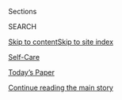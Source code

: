 <div id="app">

<div>

<div class="NYTAppHideMasthead css-zz1s19 e1suatyy0">

<div class="section css-ui9rw0 e1suatyy2">

<div class="css-11hrj97 er09x8g0">

<div class="css-6n7j50">

</div>

<span class="css-1dv1kvn">Sections</span>

<div class="css-10488qs">

<span class="css-1dv1kvn">SEARCH</span>

</div>

[Skip to content](#site-content)[Skip to site
index](#site-index)

</div>

<div id="masthead-section-label" class="css-1fnb9ct eaxe0e00">

[Self-Care](https://www.nytimes3xbfgragh.onion/section/style/self-care/)

</div>

<div class="css-10698na e1huz5gh0">

</div>

</div>

<div id="masthead-bar-one" class="section hasLinks css-15hmgas e1csuq9d3">

<div class="css-uqyvli e1csuq9d0">

</div>

<div class="css-1uqjmks e1csuq9d1">

</div>

<div class="css-9e9ivx">

[](https://myaccount.nytimes3xbfgragh.onion/auth/login?response_type=cookie&client_id=vi)

</div>

<div class="css-1bvtpon e1csuq9d2">

[Today’s Paper](https://www.nytimes3xbfgragh.onion/section/todayspaper)

</div>

</div>

</div>

</div>

<div data-aria-hidden="false">

<div id="site-content" data-role="main">

<div id="top-wrapper" class="css-15p45cc eaca97t0" type="top">

<div id="top-slug" class="css-19x0jxb eaca97t1" hidden="">

Advertisement

</div>

[Continue reading the main
story](#after-top)

<div class="ad top-wrapper" style="text-align:center;height:100%;display:block;min-height:90px">

<div id="top" class="place-ad" data-position="top" data-size-key="top">

</div>

</div>

<div id="after-top">

</div>

</div>

<div id="collection-style-self-care" class="section css-15h4p1b e9abtgs0">

<div class="css-1j21atc e1svk9qx1">

<div class="css-fmiefx e1svk9qx2">

<div class="css-1hk7r2m eu54l5x0">

<div id="sponsor-wrapper" class="css-7a1pgi eaca97t0" type="sponsor" hidden="">

<div id="sponsor-slug" class="css-1l4mleb eaca97t1" hidden="">

Supported by

</div>

[Continue reading the main
story](#after-sponsor)

<div id="sponsor" class="ad sponsor-wrapper" style="text-align:left;height:100%;display:block">

</div>

<div id="after-sponsor">

</div>

</div>

</div>

### <span class="css-hue6tr ezz4tcd1">[Style](/section/style)</span>

</div>

<div class="css-nfcc9b e1svk9qx3">

<div class="css-vl9dhg e1svk9qx5">

<div class="css-1nrhkj6 e1svk9qx6">

# Self-Care

<div class="follow-button-placeholder" data-collection-id="">

</div>

</div>

## <span>Hey friend.</span>

</div>

</div>

## <span>Hey friend.</span>

</div>

<div class="css-4svvz1 ekkqrpp0">

<div id="collection-highlights-container" class="section css-18l1u7x e46isfb1">

<div class="css-gfgt40 ekkqrpp1">

## Highlights

1.  ![<span class="css-1nk1g0h e1oaj3zl2"><span class="css-1dv1kvn">Credit</span>Erik
    Carter for The New York
    Times</span>](https://static01.graylady3jvrrxbe.onion/images/2020/08/02/fashion/29BLACK-BOOKCLUBS-promo/29BLACK-BOOKCLUBS-promo-videoLarge-v2.jpg)
    
    <div class="css-10wtrbd">
    
    <div class="css-1dqkjed">
    
    [![](https://static01.graylady3jvrrxbe.onion/images/2020/08/02/fashion/29BLACK-BOOKCLUBS-promo/oakImage-1595887265800-thumbStandard.jpg)](/2020/07/29/style/self-care/black-book-clubs.html)
    
    </div>
    
    ## [The Black Book Club Takes It to the Next Level](/2020/07/29/style/self-care/black-book-clubs.html)
    
    Noname and other Black thought leaders have taken what Oprah built
    and made something
    new.
    
    <span class="css-me3p27"></span><span class="css-1dydysp e4e4i5l3"></span><span class="css-9voj2j">By
    <span class="css-1baulvz last-byline" itemprop="name">Iman
    Stevenson</span></span>
    
    </div>

2.  ![<span class="css-1nk1g0h e1oaj3zl2"><span class="css-1dv1kvn">Credit</span></span>](https://static01.graylady3jvrrxbe.onion/images/2020/07/09/fashion/09BLACK-JOURNALISTS-Natelege-Whaley/merlin_174323043_57123aa6-e6ba-46e0-9178-6e1334e3e7b4-videoLarge.jpg)
    
    <div class="css-10wtrbd">
    
    <div class="css-1dqkjed">
    
    [![](https://static01.graylady3jvrrxbe.onion/images/2020/07/09/fashion/09BLACK-JOURNALISTS-Natelege-Whaley/09BLACK-JOURNALISTS-Natelege-Whaley-thumbStandard.jpg)](/2020/07/14/style/self-care/black-journalists.html)
    
    </div>
    
    ## [Self-Care for Black Journalists](/2020/07/14/style/self-care/black-journalists.html)
    
    In a news cycle filled with tragedy, much of it disproportionately
    affecting people of color, Black reporters and editors are
    reimagining coping
    strategies.
    
    <span class="css-me3p27"></span><span class="css-1dydysp e4e4i5l3"></span><span class="css-9voj2j">By
    <span class="css-1baulvz last-byline" itemprop="name">Patrice
    Peck</span></span>
    
    </div>

3.  1.  ![<span class="css-1nk1g0h e1oaj3zl2"><span class="css-1dv1kvn">Credit</span>Tony
        Cenicola/The New York
        Times</span>](https://static01.graylady3jvrrxbe.onion/images/2020/07/23/fashion/23SANITIZERS-use-this-one/23SANITIZERS-use-this-one-videoLarge.jpg)
        
        <div class="css-10wtrbd">
        
        ## [These Hand Sanitizers Smell Good, Kill Germs](/2020/07/22/style/these-hand-sanitizers-smell-good-kill-germs.html)
        
        <div class="css-ajkwsy">
        
        [![](https://static01.graylady3jvrrxbe.onion/images/2020/07/23/fashion/23SANITIZERS-use-this-one/23SANITIZERS-use-this-one-thumbStandard.jpg)](/2020/07/22/style/these-hand-sanitizers-smell-good-kill-germs.html)
        
        </div>
        
        Now that hand sanitizers have become an accessory of the new
        normal, upscale brands are introducing their own portable
        cleansers.
        
        <span class="css-me3p27"></span><span class="css-1dydysp e4e4i5l3"></span><span class="css-9voj2j">By
        <span class="css-1baulvz last-byline" itemprop="name">Rachel
        Felder</span></span>
        
        </div>
    
    2.  ![<span class="css-1nk1g0h e1oaj3zl2"><span class="css-1dv1kvn">Credit</span>Rose
        Wong</span>](https://static01.graylady3jvrrxbe.onion/images/2020/07/26/multimedia/26ah-beauty/26ah-beauty-videoLarge.jpg)
        
        <div class="css-10wtrbd">
        
        ## [Shed Your Quarantine Skin (and Hair and Nails), Safely](/2020/07/25/at-home/coronavirus-salons.html)
        
        <div class="css-ajkwsy">
        
        [![](https://static01.graylady3jvrrxbe.onion/images/2020/07/26/multimedia/26ah-beauty/26ah-beauty-thumbStandard.jpg)](/2020/07/25/at-home/coronavirus-salons.html)
        
        </div>
        
        If you venture out for a treatment or trim, you might encounter
        plexiglass barriers, tons of cleaning supplies, fewer clients at
        a time and higher
        prices.
        
        <span class="css-me3p27"></span><span class="css-1dydysp e4e4i5l3"></span><span class="css-9voj2j">By
        <span class="css-1baulvz last-byline" itemprop="name">Katherine
        Cusumano</span></span>
        
        </div>

</div>

<div class="css-1xdhyk6 e46isfb0">

<div class="css-zk12ih ef6si7p0">

1.  ### skin deep
    
    ![<span class="css-1hhnwbi e1oaj3zl2"><span class="css-1dv1kvn">Credit</span></span>](https://static01.graylady3jvrrxbe.onion/images/2020/07/30/fashion/28SKIN-UNSEXY-art/28SKIN-UNSEXY-art-videoLarge.jpg)
    
    <div class="css-10wtrbd">
    
    ## [Can Unsexy Beauty Be Sexy?](/2020/07/28/style/can-unsexy-beauty-be-sexy.html)
    
    A new guard of beauty brands is using slick packaging and candid
    messaging to sell products women were once embarrassed to
    buy.
    
    <span class="css-me3p27"></span><span class="css-1dydysp e4e4i5l3"></span><span class="css-9voj2j">By
    <span class="css-1baulvz last-byline" itemprop="name">Rachel
    Strugatz</span></span>
    
    </div>

2.  ![<span class="css-1hhnwbi e1oaj3zl2"><span class="css-1dv1kvn">Credit</span></span>](https://static01.graylady3jvrrxbe.onion/images/2020/07/06/autossell/footprint/footprint-videoLarge.jpg)
    
    <div class="css-10wtrbd">
    
    ## [Finally, N.Y.C. Beaches Are Open for Swimming. Thank God.](/interactive/2020/07/07/nyregion/nyc-beaches-open.html)
    
    Last week, cooped-up New Yorkers were finally able to enjoy the
    city’s beaches, and a sense of normalcy, even as the threat of
    coronavirus
    lingered.
    
    <span class="css-me3p27"></span><span class="css-1dydysp e4e4i5l3"></span><span class="css-9voj2j">By
    <span class="css-1baulvz last-byline" itemprop="name">Amanda
    Rosa</span></span>
    
    </div>

3.  ![<span class="css-1hhnwbi e1oaj3zl2"><span class="css-1dv1kvn">Credit</span>Hayoung
    Jeon/EPA, via
    Shutterstock</span>](https://static01.graylady3jvrrxbe.onion/images/2020/07/10/fashion/TIKTOK-VOICES1/merlin_174310533_b54972b2-c8d7-4066-86ea-6f10cc2683b9-videoLarge.jpg)
    
    <div class="css-10wtrbd">
    
    ## [What if the U.S. Bans TikTok?](/2020/07/10/style/tiktok-ban-us-users-influencers-taylor-lorenz.html)
    
    Gen Z and millennial users have found community on the app,
    particularly during the coronavirus pandemic. And for some of them,
    it’s their
    livelihood.
    
    <span class="css-me3p27"></span><span class="css-1dydysp e4e4i5l3"></span><span class="css-9voj2j">By
    <span class="css-1baulvz last-byline" itemprop="name">Taylor
    Lorenz</span></span>
    
    </div>

4.  ![<span class="css-1hhnwbi e1oaj3zl2"><span class="css-1dv1kvn">Credit</span>John
    G Mabanglo/EPA, via
    Shutterstock</span>](https://static01.graylady3jvrrxbe.onion/images/2020/06/28/fashion/00teens-lede/00teens-lede-videoLarge-v2.jpg)
    
    <div class="css-10wtrbd">
    
    ## [These Teen Girls Are Fighting for a More Just Future](/2020/06/26/style/teen-girls-black-lives-matter-activism.html)
    
    Like legions of Black women before them, these four young activists
    are building a better
    tomorrow.
    
    <span class="css-me3p27"></span><span class="css-1dydysp e4e4i5l3"></span><span class="css-9voj2j">By
    <span class="css-1baulvz last-byline" itemprop="name">Jessica
    Bennett</span></span>
    
    </div>

5.  ![<span class="css-1hhnwbi e1oaj3zl2"><span class="css-1dv1kvn">Credit</span>Getty
    Images</span>](https://static01.graylady3jvrrxbe.onion/images/2020/06/29/fashion/29youtube-beauty-3/29youtube-beauty-3-videoLarge-v2.jpg)
    
    <div class="css-10wtrbd">
    
    ## [The Problem With Shane Dawson and Jeffree Star: What Happened to These YouTube Stars?](/2020/06/29/style/shane-dawson-jeffree-star-youtube-taylor-lorenz.html)
    
    Beauty YouTube as we knew it may be over as two major influencers
    face the next
    generation.
    
    <span class="css-me3p27"></span><span class="css-1dydysp e4e4i5l3"></span><span class="css-9voj2j">By
    <span class="css-1baulvz last-byline" itemprop="name">Taylor
    Lorenz</span></span>
    
    </div>

</div>

</div>

</div>

<div id="mid1-wrapper" class="css-1mn4oms eaca97t0" type="rank">

<div id="mid1-slug" class="css-1tag3rd eaca97t1">

Advertisement

</div>

[Continue reading the main
story](#after-mid1)

<div id="mid1" class="ad mid1-wrapper" style="text-align:center;height:100%;display:block">

</div>

<div id="after-mid1">

</div>

</div>

<div class="section 5-band css-jhqenn ep7jkp60">

## [Juneteenth](/issue/style/2020/06/18/juneteenth)

[More in Juneteenth
    »](/issue/style/2020/06/18/juneteenth)

1.  ![<span class="css-1hhnwbi e1oaj3zl2"><span class="css-1dv1kvn">Credit</span>Eli
    Reed/Magnum
    Photos</span>](https://static01.graylady3jvrrxbe.onion/images/2020/06/18/fashion/18juneteenth-promos-05/18juneteenth-promos-05-videoLarge.jpg)
    
    <div class="css-10wtrbd">
    
    ## [How We Juneteenth](/interactive/2020/06/18/style/juneteenth-celebration.html)
    
    This year, Juneteenth arrives at a moment of change in the United
    States. We celebrate, mourn, observe and
    learn.
    
    <span class="css-me3p27"></span><span class="css-1dydysp e4e4i5l3"></span><span class="css-9voj2j">By
    <span class="css-1baulvz last-byline" itemprop="name">Veronica
    Chambers</span></span>
    
    </div>

2.  ![<span class="css-1hhnwbi e1oaj3zl2"><span class="css-1dv1kvn">Credit</span>NYT</span>](https://static01.graylady3jvrrxbe.onion/images/2020/06/18/fashion/18juneteenth-promos/18juneteenth-promos-videoLarge.jpg)
    
    <div class="css-10wtrbd">
    
    ## [Rest as Reparations](/2020/06/18/style/self-care/healing-trauma-racism-wellness.html)
    
    If there is a way to heal from trauma, where does one
    start?
    
    <span class="css-me3p27"></span><span class="css-1dydysp e4e4i5l3"></span><span class="css-9voj2j">By
    <span class="css-1baulvz last-byline" itemprop="name">Sandra E.
    Garcia</span></span>
    
    </div>

3.  ![<span class="css-1hhnwbi e1oaj3zl2"><span class="css-1dv1kvn">Credit</span>NYT</span>](https://static01.graylady3jvrrxbe.onion/images/2020/06/18/fashion/18juneteenth-promos-06/18juneteenth-promos-06-videoLarge.jpg)
    
    <div class="css-10wtrbd">
    
    ## [Ida, Maya, Rosa, Harriet: The Power in Our Names](/2020/06/18/style/self-care/sojourner-truth-harriet-tubman-slavery-names.html)
    
    Ayanna Pressley and Harriet Tubman both used naming in a way to
    evoke
    power.
    
    <span class="css-me3p27"></span><span class="css-1dydysp e4e4i5l3"></span><span class="css-9voj2j">By
    <span class="css-1baulvz last-byline" itemprop="name">Martha S.
    Jones</span></span>
    
    </div>

4.  ![<span class="css-1hhnwbi e1oaj3zl2"><span class="css-1dv1kvn">Credit</span></span>](https://static01.graylady3jvrrxbe.onion/images/2020/06/18/fashion/18juneteenth-promos-03/18juneteenth-promos-03-videoLarge.jpg)
    
    <div class="css-10wtrbd">
    
    ## [This Is How We Juneteenth](/article/juneteenth-celebration-history.html)
    
    This year, amid protests against police brutality and structural
    racism toward black Americans, some lean into the joy of tradition
    as resistance. Others say recognition is not
    enough.
    
    <span class="css-me3p27"></span><span class="css-1dydysp e4e4i5l3"></span><span class="css-9voj2j">By
    <span class="css-1baulvz last-byline" itemprop="name">Gina
    Cherelus</span></span>
    
    </div>

5.  ![<span class="css-1hhnwbi e1oaj3zl2"><span class="css-1dv1kvn">Credit</span>NYT</span>](https://static01.graylady3jvrrxbe.onion/images/2020/06/18/fashion/18juneteenth-promos-07/18juneteenth-promos-07-videoLarge.jpg)
    
    <div class="css-10wtrbd">
    
    ## [How Reparations for Slavery Became a 2020 Campaign Issue](/2020/06/18/us/politics/reparations-slavery.html)
    
    In 1865, formerly enslaved people were promised 40 acres of land
    and, later, a mule. More than 150 years since then some politicians
    are trying to make good on a version of that
    promise.
    
    <span class="css-me3p27"></span><span class="css-1dydysp e4e4i5l3"></span><span class="css-9voj2j">By
    <span class="css-1baulvz last-byline" itemprop="name">Emma
    Goldberg</span></span>
    
    </div>

</div>

<div class="section 5-band css-jhqenn ep7jkp60">

## [NYT Parenting](/spotlight/parenting)

[More in NYT Parenting
    »](/spotlight/parenting)

1.  ![<span class="css-1hhnwbi e1oaj3zl2"><span class="css-1dv1kvn">Credit</span></span>](https://static01.graylady3jvrrxbe.onion/images/2020/06/18/autossell/Screen-Shot-2020-06-16-at-1/Screen-Shot-2020-06-16-at-1-videoLarge.png)
    
    <div class="css-10wtrbd">
    
    ## [How to Entertain Your Kids This Summer? Maybe Don’t](/2020/06/18/arts/kids-summer-activities-virus.html)
    
    You can keep your family safe and sane by encouraging old-school
    play, embarking on some D.I.Y. projects and, yes, even embracing
    boredom.
    
    <span class="css-me3p27"></span><span class="css-1dydysp e4e4i5l3"></span><span class="css-9voj2j">By
    <span class="css-1baulvz last-byline" itemprop="name">Alexis
    Soloski</span></span>
    
    </div>

2.  ![<span class="css-1hhnwbi e1oaj3zl2"><span class="css-1dv1kvn">Credit</span>Ken
    Howard/Metropolitan
    Opera</span>](https://static01.graylady3jvrrxbe.onion/images/2020/06/19/arts/kids-camp1/kids-camp1-videoLarge.jpg)
    
    <div class="css-10wtrbd">
    
    ## [Considering Camp? Bunkmates Are Out, but Creativity Reigns](/2020/06/18/arts/kids-summer-camps-virtual.html)
    
    There may not be group hikes and s’mores, but that doesn’t mean
    there won’t be adventure, songs, comedy, art and dance. Here are
    some programs taking place
    online.
    
    <span class="css-me3p27"></span><span class="css-1dydysp e4e4i5l3"></span><span class="css-9voj2j">By
    <span class="css-1baulvz last-byline" itemprop="name">Laurel
    Graeber</span></span>
    
    </div>

3.  ![<span class="css-1hhnwbi e1oaj3zl2"><span class="css-1dv1kvn">Credit</span>Carol
    Rosegg</span>](https://static01.graylady3jvrrxbe.onion/images/2020/06/19/arts/18kids-theater-2/18kids-theater-2-videoLarge.jpg)
    
    <div class="css-10wtrbd">
    
    ## [While Theaters Are Dark, These Virtual Stages Deliver Actual Fun](/2020/06/18/theater/kids-summer-theater-virtual.html)
    
    From shows based on children’s books to productions that introduce
    children to global cultures, companies are offering a range of
    options.
    
    <span class="css-me3p27"></span><span class="css-1dydysp e4e4i5l3"></span><span class="css-9voj2j">By
    <span class="css-1baulvz last-byline" itemprop="name">Laurel
    Graeber</span></span>
    
    </div>

4.  ![<span class="css-1hhnwbi e1oaj3zl2"><span class="css-1dv1kvn">Credit</span>Amber
    Ren</span>](https://static01.graylady3jvrrxbe.onion/images/2020/06/19/arts/00kids-museums-carle/00kids-museums-carle-videoLarge.jpg)
    
    <div class="css-10wtrbd">
    
    ## [Digital Field Trips: Museum Adventures Abound for Kids](/2020/06/18/arts/design/kids-museums-summer-virus.html)
    
    Cultural institutions are finding creative ways to engage young
    visitors virtually this summer, and many of the offerings are
    free.
    
    <span class="css-me3p27"></span><span class="css-1dydysp e4e4i5l3"></span><span class="css-9voj2j">By
    <span class="css-1baulvz last-byline" itemprop="name">Laurel
    Graeber</span></span>
    
    </div>

5.  ![<span class="css-1hhnwbi e1oaj3zl2"><span class="css-1dv1kvn">Credit</span>Adriana
    Bellet</span>](https://static01.graylady3jvrrxbe.onion/images/2020/06/17/multimedia/17parenting-NL-vacuum/17parenting-NL-vacuum-videoLarge.jpg)
    
    <div class="css-10wtrbd">
    
    ## [When Impulse Buys Make You Feel Safe](/2020/06/17/parenting/virus-impulse-buys.html)
    
    A toddler-sized vacuum can’t fix the world. But it can make my kid
    smile, and help soothe my
    uncertainty.
    
    <span class="css-me3p27"></span><span class="css-1dydysp e4e4i5l3"></span><span class="css-9voj2j">By
    <span class="css-1baulvz last-byline" itemprop="name">Kaitlyn
    Greenidge</span></span>
    
    </div>

</div>

<div id="mid2-wrapper" class="css-1mn4oms eaca97t0" type="rank">

<div id="mid2-slug" class="css-1tag3rd eaca97t1">

Advertisement

</div>

[Continue reading the main
story](#after-mid2)

<div id="mid2" class="ad mid2-wrapper" style="text-align:center;height:100%;display:block">

</div>

<div id="after-mid2">

</div>

</div>

<div class="section 5-band css-jhqenn ep7jkp60">

## [Scam or Not](/column/scam-or-not)

[More in Scam or Not
    »](/column/scam-or-not)

1.  ![<span class="css-1hhnwbi e1oaj3zl2"><span class="css-1dv1kvn">Credit</span>Photo
    Illustration by The New York Times; Shutterstock
    (coffee)</span>](https://static01.graylady3jvrrxbe.onion/images/2020/02/14/fashion/14scams-coffee2/14scams-coffee2-videoLarge-v2.jpg)
    
    <div class="css-10wtrbd">
    
    ## [Is Coffee Good for You?](/2020/02/13/style/self-care/coffee-benefits.html)
    
    Yes\! But it depends on the kind of coffee and the
    quantity.
    
    <span class="css-me3p27"></span><span class="css-1dydysp e4e4i5l3"></span><span class="css-9voj2j">By
    <span class="css-1baulvz last-byline" itemprop="name">Dawn
    MacKeen</span></span>
    
    </div>

2.  ![<span class="css-1hhnwbi e1oaj3zl2"><span class="css-1dv1kvn">Credit</span>Photo
    Illustration by The New York
    Times</span>](https://static01.graylady3jvrrxbe.onion/images/2020/01/02/fashion/02scams-keto-1/02scams-keto-1-videoLarge.jpg)
    
    <div class="css-10wtrbd">
    
    ## [What Is the Keto Diet and Does It Work?](/2020/01/02/style/self-care/keto-diet-explained-benefits.html)
    
    Yes. But we don’t know how effective, or for how
    long.
    
    <span class="css-me3p27"></span><span class="css-1dydysp e4e4i5l3"></span><span class="css-9voj2j">By
    <span class="css-1baulvz last-byline" itemprop="name">Dawn
    MacKeen</span></span>
    
    </div>

3.  ![<span class="css-1hhnwbi e1oaj3zl2"><span class="css-1dv1kvn">Credit</span>Photo
    Illustration by The New York Times; Getty Images
    </span>](https://static01.graylady3jvrrxbe.onion/images/2019/12/01/fashion/27scam-probiotics-1/27scam-probiotics-1-videoLarge.jpg)
    
    <div class="css-10wtrbd">
    
    ## [What Are the Benefits of Probiotics?](/2019/11/27/style/self-care/probiotics-benefits.html)
    
    Studies suggest that certain probiotics can help in certain
    contexts. But you will need to do your research. We can
    help.
    
    <span class="css-me3p27"></span><span class="css-1dydysp e4e4i5l3"></span><span class="css-9voj2j">By
    <span class="css-1baulvz last-byline" itemprop="name">Melinda Wenner
    Moyer</span></span>
    
    </div>

4.  ![<span class="css-1hhnwbi e1oaj3zl2"><span class="css-1dv1kvn">Credit</span>Photo
    Illustration by The New York
    Times</span>](https://static01.graylady3jvrrxbe.onion/images/2019/11/22/fashion/22scam-fasting-1/22scam-fasting-1-videoLarge-v2.jpg)
    
    <div class="css-10wtrbd">
    
    ## [What Is Intermittent Fasting and Does It Really Work?](/2019/11/23/style/self-care/intermittent-fasting-benefits.html)
    
    Yes — but fasting offers weight loss similar to any reduction in
    calories. The best diet is the one where you are healthy, hydrated
    and living your best life. If fasting works for you, go for
    it.
    
    <span class="css-me3p27"></span><span class="css-1dydysp e4e4i5l3"></span><span class="css-9voj2j">By
    <span class="css-1baulvz last-byline" itemprop="name">Crystal
    Martin</span></span>
    
    </div>

5.  ![<span class="css-1hhnwbi e1oaj3zl2"><span class="css-1dv1kvn">Credit</span>Photo
    Illustration by The New York Times;
    Shutterstock</span>](https://static01.graylady3jvrrxbe.onion/images/2019/11/06/fashion/06scams-collagen2/06scams-collagen2-videoLarge.jpg)
    
    <div class="css-10wtrbd">
    
    ## [Are There Benefits to Collagen Supplements?](/2019/11/09/style/self-care/collagen-benefits.html)
    
    Maybe\! But get ready for a long-term
    relationship.
    
    <span class="css-me3p27"></span><span class="css-1dydysp e4e4i5l3"></span><span class="css-9voj2j">By
    <span class="css-1baulvz last-byline" itemprop="name">Gabriela
    Ulloa</span></span>
    
    </div>

</div>

<div class="section 5-band css-jhqenn ep7jkp60">

## [Consumption: How we buy, exploit and reuse.](/issue/fashion/2019/12/16/consumption)

[More in Consumption: How we buy, exploit and reuse.
»](/issue/fashion/2019/12/16/consumption)

1.  ![<span class="css-1hhnwbi e1oaj3zl2"><span class="css-1dv1kvn">Credit</span>Lisa
    Maree Williams for The New York
    Times</span>](https://static01.graylady3jvrrxbe.onion/images/2019/12/17/fashion/17SaturdayNightGirls-top/merlin_162314289_be6d76eb-87d8-40b2-bebb-aff92b5d168d-videoLarge.jpg)
    
    <div class="css-10wtrbd">
    
    ## [What Do Gen Z Shoppers Want? A Cute, Cheap Outfit That Looks Great on Instagram](/2019/12/17/style/fast-fashion-gen-z.html)
    
    Three young women shoppers in three countries talk about what they
    buy, where they buy it and
    why.
    
    <span class="css-me3p27"></span><span class="css-1dydysp e4e4i5l3"></span><span class="css-9voj2j">By
    <span class="css-1baulvz" itemprop="name">Elizabeth Paton</span>,
    <span class="css-1baulvz" itemprop="name">Taylor Lorenz</span> and
    <span class="css-1baulvz last-byline" itemprop="name">Isabella
    Kwai</span></span>
    
    </div>

2.  ![<span class="css-1hhnwbi e1oaj3zl2"><span class="css-1dv1kvn">Credit</span>Jessica
    Pons for The New York
    Times</span>](https://static01.graylady3jvrrxbe.onion/images/2019/12/16/fashion/16fashionnova-cortes-top/16fashionnova-cortes-top-videoLarge-v2.jpg)
    
    <div class="css-10wtrbd">
    
    ## [Fashion Nova’s Secret: Underpaid Workers in Los Angeles Factories](/2019/12/16/business/fashion-nova-underpaid-workers.html)
    
    The online retailer makes fast fashion for the Instagram elite. The
    way many of its garments are made is much less
    glamorous.
    
    <span class="css-me3p27"></span><span class="css-1dydysp e4e4i5l3"></span><span class="css-9voj2j">By
    <span class="css-1baulvz last-byline" itemprop="name">Natalie
    Kitroeff</span></span>
    
    </div>

3.  ![<span class="css-1hhnwbi e1oaj3zl2"><span class="css-1dv1kvn">Credit</span>Kemal
    Jufri for The New York
    Times</span>](https://static01.graylady3jvrrxbe.onion/images/2019/12/19/fashion/19workers-Rumsinah/19workers-Rumsinah-videoLarge.jpg)
    
    <div class="css-10wtrbd">
    
    ## [Who Made Your Clothes?](/2019/12/19/style/garment-workers-around-the-world.html)
    
    Garment workers around the world make everything from luxury
    handbags to fast fashion leggings. Here are some of their
    stories.
    
    <span class="css-me3p27"></span><span class="css-1dydysp e4e4i5l3"></span><span class="css-9voj2j">By
    <span class="css-1baulvz last-byline" itemprop="name">Sanam
    Yar</span></span>
    
    </div>

4.  ![<span class="css-1hhnwbi e1oaj3zl2"><span class="css-1dv1kvn">Credit</span>Fabeha
    Monir for The New York
    Times</span>](https://static01.graylady3jvrrxbe.onion/images/2019/12/18/fashion/18HM-consumption-spinning/merlin_163482792_f01470dd-eb2b-4565-babb-16c17020f161-videoLarge.jpg)
    
    <div class="css-10wtrbd">
    
    ## [H\&M’s Different Kind of Clickbait](/2019/12/18/fashion/hms-supply-chain-transparency.html)
    
    The Swedish retailer now lets customers know where nearly every
    garment it sells is made. Is that
    enough?
    
    <span class="css-me3p27"></span><span class="css-1dydysp e4e4i5l3"></span><span class="css-9voj2j">By
    <span class="css-1baulvz" itemprop="name">Elizabeth Paton</span> and
    <span class="css-1baulvz last-byline" itemprop="name">Sapna
    Maheshwari</span></span>
    
    </div>

5.  ![<span class="css-1hhnwbi e1oaj3zl2"><span class="css-1dv1kvn">Credit</span>Vincent
    Tullo for The New York
    Times</span>](https://static01.graylady3jvrrxbe.onion/images/2019/12/20/fashion/20Ragpicker-promo/20Ragpicker-promo-videoLarge-v2.jpg)
    
    <div class="css-10wtrbd">
    
    ## [The Future Is Trashion](/2019/12/20/style/zero-waste-daniel-trashion.html)
    
    We make too much and buy too much. But maybe there is a way not to
    waste too much. The ragpicker of Brooklyn has an
    idea.
    
    <span class="css-me3p27"></span><span class="css-1dydysp e4e4i5l3"></span><span class="css-9voj2j">By
    <span class="css-1baulvz last-byline" itemprop="name">Vanessa
    Friedman</span></span>
    
    </div>

</div>

<div id="mid3-wrapper" class="css-1mn4oms eaca97t0" type="rank">

<div id="mid3-slug" class="css-1tag3rd eaca97t1">

Advertisement

</div>

[Continue reading the main
story](#after-mid3)

<div id="mid3" class="ad mid3-wrapper" style="text-align:center;height:100%;display:block">

</div>

<div id="after-mid3">

</div>

</div>

<div class="section 5-band css-jhqenn ep7jkp60">

## [Style](/section/style)

[More in Style
    »](/section/style)

1.  ![<span class="css-1hhnwbi e1oaj3zl2"><span class="css-1dv1kvn">Credit</span>Photo
    Illustration by The New York Times; Associated
    Press</span>](https://static01.graylady3jvrrxbe.onion/images/2020/08/23/fashion/23with-elonmusk-promo-v1/23with-elonmusk-promo-v1-videoLarge-v2.jpg)
    
    <div class="css-10wtrbd">
    
    ## [Elon Musk, Blasting Off in Domestic Bliss](/2020/07/25/style/elon-musk-maureen-dowd.html)
    
    The billionaire space oddity on life with Grimes and Baby X, Trump,
    Tesla, tunnels, short shorts, stock surges, Facebook fumbles and
    everything else under the
    sun.
    
    <span class="css-me3p27"></span><span class="css-1dydysp e4e4i5l3"></span><span class="css-9voj2j">By
    <span class="css-1baulvz last-byline" itemprop="name">Maureen
    Dowd</span></span>
    
    </div>

2.  ![<span class="css-1hhnwbi e1oaj3zl2"><span class="css-1dv1kvn">Credit</span>Margaret
    Riegel</span>](https://static01.graylady3jvrrxbe.onion/images/2020/06/26/fashion/26FRIENDS-MONEY/26FRIENDS-MONEY-videoLarge.jpg)
    
    <div class="css-10wtrbd">
    
    ## [How to Talk to Your Friends About Money](/2020/07/25/style/how-to-talk-to-friends-about-money.html)
    
    New financial hardships may be hitting those closest to you. It
    doesn’t have to be
    awkward.
    
    <span class="css-me3p27"></span><span class="css-1dydysp e4e4i5l3"></span><span class="css-9voj2j">By
    <span class="css-1baulvz last-byline" itemprop="name">Kristin
    Wong</span></span>
    
    </div>

3.  ![<span class="css-1hhnwbi e1oaj3zl2"><span class="css-1dv1kvn">Credit</span>Fred
    R. Conrad/The New York
    Times</span>](https://static01.graylady3jvrrxbe.onion/images/2020/08/02/fashion/25VIRTUAL-ARTIST-ALLEY1/merlin_99908339_34af89fc-2650-4095-bcfb-c786508068a0-videoLarge.jpg)
    
    <div class="css-10wtrbd">
    
    ## [Comic-Con Is Online, and So Is the Artist Alley](/2020/07/25/style/comic-con-online-artist-alley.html)
    
    Indie artists who make a significant portion of their income at fan
    conventions are hoping virtual attendees will be willing to
    spend.
    
    <span class="css-me3p27"></span><span class="css-1dydysp e4e4i5l3"></span><span class="css-9voj2j">By
    <span class="css-1baulvz last-byline" itemprop="name">Paige
    Lyman</span></span>
    
    </div>

4.  ![<span class="css-1hhnwbi e1oaj3zl2"><span class="css-1dv1kvn">Credit</span>Brian
    Rea</span>](https://static01.graylady3jvrrxbe.onion/images/2020/07/26/fashion/26MODERN-ORPHANAGE/26MODERN-ORPHANAGE-videoLarge.jpg)
    
    <div class="css-10wtrbd">
    
    ## [Why Did She Leave Me There?](/2020/07/24/style/modern-love-adoption-vietnam-why-did-she-leave-me-there.html)
    
    A young man returns to the Vietnamese orphanage he had spent 25
    years trying to
    forget.
    
    <span class="css-me3p27"></span><span class="css-1dydysp e4e4i5l3"></span><span class="css-9voj2j">By
    <span class="css-1baulvz last-byline" itemprop="name">Kacey Vu
    Shap</span></span>
    
    </div>

5.  ![<span class="css-1hhnwbi e1oaj3zl2"><span class="css-1dv1kvn">Credit</span>Simbarashe
    Cha for The New York
    Times</span>](https://static01.graylady3jvrrxbe.onion/images/2020/07/23/fashion/23BLM-FITNESS5-promo/23BLM-FITNESS5-promo-videoLarge.jpg)
    
    <div class="css-10wtrbd">
    
    ## [Yoga, SoulCycle and Peloton Face Truths About How Black Lives Matter](/2020/07/23/style/peloton-black-lives-matter-ride-soul-cycle-y7.html)
    
    Instructor walkouts and motivational messages in a predominantly
    white industry decimated by the
    coronavirus.
    
    <span class="css-me3p27"></span><span class="css-1dydysp e4e4i5l3"></span><span class="css-9voj2j">By
    <span class="css-1baulvz last-byline" itemprop="name">Katherine
    Rosman</span></span>
    
    </div>

</div>

<div class="section 5-band css-jhqenn ep7jkp60">

## [Modern Love](/column/modern-love)

[More in Modern Love
    »](/column/modern-love)

1.  ![<span class="css-1hhnwbi e1oaj3zl2"><span class="css-1dv1kvn">Credit</span>Brian
    Rea</span>](https://static01.graylady3jvrrxbe.onion/images/2020/08/02/fashion/02MODERN-FARM/02MODERN-FARM-videoLarge.jpg)
    
    <div class="css-10wtrbd">
    
    ## [Spending My Tenderness on Animals](/2020/07/31/style/modern-love-spending-tenderness-on-animals.html)
    
    As a vulnerable girl at a remote commune, I sought solace from
    horses, goats, even a bear cub. Today’s dark times have sent me
    their way
    again.
    
    <span class="css-me3p27"></span><span class="css-1dydysp e4e4i5l3"></span><span class="css-9voj2j">By
    <span class="css-1baulvz last-byline" itemprop="name">Bethany Groff
    Dorau</span></span>
    
    </div>

2.  ![<span class="css-1hhnwbi e1oaj3zl2"><span class="css-1dv1kvn">Credit</span>Brian
    Rea</span>](https://static01.graylady3jvrrxbe.onion/images/2020/07/29/fashion/00TINYLOVE-ILLO5/00TINYLOVE-ILLO5-videoLarge.jpg)
    
    <div class="css-10wtrbd">
    
    ## [Tiny Love Stories: ‘My Parents Never Called’](/2020/07/28/style/tiny-modern-love-stories-coronavirus-my-parents-never-called.html)
    
    Modern Love in miniature, featuring reader-submitted stories of no
    more than 100
    words.
    
    <span class="css-me3p27"></span>
    
    </div>

3.  ![<span class="css-1hhnwbi e1oaj3zl2"><span class="css-1dv1kvn">Credit</span>Brian
    Rea</span>](https://static01.graylady3jvrrxbe.onion/images/2020/07/26/fashion/26MODERN-ORPHANAGE/26MODERN-ORPHANAGE-videoLarge.jpg)
    
    <div class="css-10wtrbd">
    
    ## [Why Did She Leave Me There?](/2020/07/24/style/modern-love-adoption-vietnam-why-did-she-leave-me-there.html)
    
    A young man returns to the Vietnamese orphanage he had spent 25
    years trying to
    forget.
    
    <span class="css-me3p27"></span><span class="css-1dydysp e4e4i5l3"></span><span class="css-9voj2j">By
    <span class="css-1baulvz last-byline" itemprop="name">Kacey Vu
    Shap</span></span>
    
    </div>

4.  ![<span class="css-1hhnwbi e1oaj3zl2"><span class="css-1dv1kvn">Credit</span>Brian
    Rea</span>](https://static01.graylady3jvrrxbe.onion/images/2020/07/06/fashion/06TINYLOVE-illo1/06TINYLOVE-illo1-videoLarge.jpg)
    
    <div class="css-10wtrbd">
    
    ## [Tiny Love Stories: ‘Monogamous Birds of N.Y.C.’](/2020/07/21/style/tiny-modern-love-stories-coronavirus-monogamous-birds-of-nyc.html)
    
    Modern Love in miniature, featuring reader-submitted stories of no
    more than 100
    words.
    
    <span class="css-me3p27"></span>
    
    </div>

5.  ![<span class="css-1hhnwbi e1oaj3zl2"><span class="css-1dv1kvn">Credit</span>Brian
    Rea</span>](https://static01.graylady3jvrrxbe.onion/images/2020/07/19/fashion/19MODERN-DATINGAPP/19MODERN-DATINGAPP-videoLarge.jpg)
    
    <div class="css-10wtrbd">
    
    ## [Trying to Feel Love-Worthy (While Working for a Dating App)](/2020/07/17/style/modern-love-feel-love-worthy-working-for-dating-app.html)
    
    Being awash in romantic complaints has left me — a Black woman who’s
    had heartache — feeling dismayed but
    hopeful.
    
    <span class="css-me3p27"></span><span class="css-1dydysp e4e4i5l3"></span><span class="css-9voj2j">By
    <span class="css-1baulvz last-byline" itemprop="name">Loré
    Yessuff</span></span>
    
    </div>

</div>

<div id="mid4-wrapper" class="css-1mn4oms eaca97t0" type="rank">

<div id="mid4-slug" class="css-1tag3rd eaca97t1">

Advertisement

</div>

[Continue reading the main
story](#after-mid4)

<div id="mid4" class="ad mid4-wrapper" style="text-align:center;height:100%;display:block">

</div>

<div id="after-mid4">

</div>

</div>

<div class="section 5-band css-jhqenn ep7jkp60">

## [Skin Deep](/column/skin-deep)

[More in Skin Deep
    »](/column/skin-deep)

1.  ![<span class="css-1hhnwbi e1oaj3zl2"><span class="css-1dv1kvn">Credit</span></span>](https://static01.graylady3jvrrxbe.onion/images/2020/07/30/fashion/28SKIN-UNSEXY-art/28SKIN-UNSEXY-art-videoLarge.jpg)
    
    <div class="css-10wtrbd">
    
    ## [Can Unsexy Beauty Be Sexy?](/2020/07/28/style/can-unsexy-beauty-be-sexy.html)
    
    A new guard of beauty brands is using slick packaging and candid
    messaging to sell products women were once embarrassed to
    buy.
    
    <span class="css-me3p27"></span><span class="css-1dydysp e4e4i5l3"></span><span class="css-9voj2j">By
    <span class="css-1baulvz last-byline" itemprop="name">Rachel
    Strugatz</span></span>
    
    </div>

2.  ![<span class="css-1hhnwbi e1oaj3zl2"><span class="css-1dv1kvn">Credit</span>via
    Nick
    Barose</span>](https://static01.graylady3jvrrxbe.onion/images/2020/05/28/fashion/27SKIN-EYES-top/27SKIN-EYES-top-videoLarge-v2.jpg)
    
    <div class="css-10wtrbd">
    
    ## [Makeup and the Mask. It’s About the Eyes.](/2020/05/26/style/makeup-and-the-mask-its-about-the-eyes.html)
    
    Some pros share their tips for doing your makeup while
    masking.
    
    <span class="css-me3p27"></span><span class="css-1dydysp e4e4i5l3"></span><span class="css-9voj2j">By
    <span class="css-1baulvz last-byline" itemprop="name">Crystal
    Martin</span></span>
    
    </div>

3.  ![<span class="css-1hhnwbi e1oaj3zl2"><span class="css-1dv1kvn">Credit</span>The
    New York
    Times</span>](https://static01.graylady3jvrrxbe.onion/images/2020/07/14/fashion/14SKIN-BEARDSArt/14SKIN-BEARDSArt-videoLarge.jpg)
    
    <div class="css-10wtrbd">
    
    ## [It’s Long Past Time to Get That Beard Under Control](/2020/07/15/style/its-long-past-time-to-get-that-beard-under-control.html)
    
    Good thing men are warming up to some new
    tools.
    
    <span class="css-me3p27"></span><span class="css-1dydysp e4e4i5l3"></span><span class="css-9voj2j">By
    <span class="css-1baulvz last-byline" itemprop="name">Andrew Adam
    Newman</span></span>
    
    </div>

4.  ![<span class="css-1hhnwbi e1oaj3zl2"><span class="css-1dv1kvn">Credit</span>Agnes
    Ricart</span>](https://static01.graylady3jvrrxbe.onion/images/2020/05/19/fashion/19SKIN-BLUELIGHT/19SKIN-BLUELIGHT-videoLarge.jpg)
    
    <div class="css-10wtrbd">
    
    ## [What Is All of That Screen Time Doing to Your Skin?](/2020/05/20/style/skin-damage-blue-light-what-is-all-of-that-screen-time-doing-to-your-skin.html)
    
    We checked in with experts to learn about the risks of indoor light
    and how we can protect
    ourselves.
    
    <span class="css-me3p27"></span><span class="css-1dydysp e4e4i5l3"></span><span class="css-9voj2j">By
    <span class="css-1baulvz last-byline" itemprop="name">Crystal
    Martin</span></span>
    
    </div>

5.  ![<span class="css-1hhnwbi e1oaj3zl2"><span class="css-1dv1kvn">Credit</span></span>](https://static01.graylady3jvrrxbe.onion/images/2020/03/31/fashion/31virus-roots-topper2/31virus-roots-topper2-videoLarge-v2.jpg)
    
    <div class="css-10wtrbd">
    
    ## [How to Touch Up Your Roots at Home](/2020/03/31/style/how-to-touch-up-your-roots-at-home.html)
    
    Here’s what you should and shouldn’t
    do.
    
    <span class="css-me3p27"></span><span class="css-1dydysp e4e4i5l3"></span><span class="css-9voj2j">By
    <span class="css-1baulvz last-byline" itemprop="name">Crystal
    Martin</span></span>
    
    </div>

</div>

<div class="section 5-band css-jhqenn ep7jkp60">

## [Fashion](/section/fashion)

[More in Fashion
    »](/section/fashion)

1.  ![<span class="css-1hhnwbi e1oaj3zl2"><span class="css-1dv1kvn">Credit</span>Amr
    Alfiky/The New York
    Times</span>](https://static01.graylady3jvrrxbe.onion/images/2020/08/02/business/02virus-influencers-1/02virus-influencers-1-videoLarge.jpg)
    
    <div class="css-10wtrbd">
    
    ## [Nordstrom Uses Influencers to Promote Safety and Draw Anxious Shoppers](/2020/08/02/business/media/coronavirus-nordstrom-infuencers.html)
    
    Some retailers are turning to popular social media personalities to
    detail post-pandemic protocols and boost the allure of visiting
    their
    stores.
    
    <span class="css-me3p27"></span><span class="css-1dydysp e4e4i5l3"></span><span class="css-9voj2j">By
    <span class="css-1baulvz last-byline" itemprop="name">Sapna
    Maheshwari</span></span>
    
    </div>

2.  ![<span class="css-1hhnwbi e1oaj3zl2"><span class="css-1dv1kvn">Credit</span>Fabio
    Frustaci/EPA, via
    Shutterstock</span>](https://static01.graylady3jvrrxbe.onion/images/2020/07/31/fashion/31stella-1/merlin_173300313_20e6e049-5489-41f9-be5a-9b7d5473ddd8-videoLarge.jpg)
    
    <div class="css-10wtrbd">
    
    ## [Italian Fashion Hasn’t Changed Enough, Black Designers Say](/2020/07/31/fashion/italian-fashion-black-designers.html)
    
    A new letter sent by independent designers to fashion executives
    demands reform, or at least a serious conversation about
    race.
    
    <span class="css-me3p27"></span><span class="css-1dydysp e4e4i5l3"></span><span class="css-9voj2j">By
    <span class="css-1baulvz last-byline" itemprop="name">Jessica
    Testa</span></span>
    
    </div>

3.  ![<span class="css-1hhnwbi e1oaj3zl2"><span class="css-1dv1kvn">Credit</span>Bruce
    Bennett/Getty
    Images</span>](https://static01.graylady3jvrrxbe.onion/images/2020/08/02/business/02LordandTaylor-Bankruptcy1/02LordandTaylor-Bankruptcy1-videoLarge.jpg)
    
    <div class="css-10wtrbd">
    
    ## [Lord & Taylor Files for Bankruptcy as Retail Collapses Pile Up](/2020/08/02/business/Lord-and-Taylor-Bankruptcy.html)
    
    The department store, which traces its roots to 1826, was struggling
    before the coronavirus hit. Its owner, the clothing rental start-up
    Le Tote, also filed for
    bankruptcy.
    
    <span class="css-me3p27"></span><span class="css-1dydysp e4e4i5l3"></span><span class="css-9voj2j">By
    <span class="css-1baulvz last-byline" itemprop="name">Sapna
    Maheshwari</span></span>
    
    </div>

4.  ![<span class="css-1hhnwbi e1oaj3zl2"><span class="css-1dv1kvn">Credit</span></span>](https://static01.graylady3jvrrxbe.onion/images/2020/07/30/fashion/30ZOOMSUITS-COMBO/30ZOOMSUITS-COMBO-videoLarge.jpg)
    
    <div class="css-10wtrbd">
    
    ## [Titans of Tech Testify in Their Trust-Me Suits](/2020/07/29/style/Bezos-zuckerberg-cook-pichai-testimony-suits.html)
    
    It’s a tongue twister, but also a strategy. Jeff Bezos, Mark
    Zuckerberg, Tim Cook and Sundar Pichai appeared before Congress and
    dressed the
    part.
    
    <span class="css-me3p27"></span><span class="css-1dydysp e4e4i5l3"></span><span class="css-9voj2j">By
    <span class="css-1baulvz last-byline" itemprop="name">Vanessa
    Friedman</span></span>
    
    </div>

5.  ![<span class="css-1hhnwbi e1oaj3zl2"><span class="css-1dv1kvn">Credit</span>Marcio
    Jose Sanchez/Associated
    Press</span>](https://static01.graylady3jvrrxbe.onion/images/2020/07/29/fashion/29unbuttoned-moms-1-SUB/merlin_174896520_00a3ac2a-7670-418a-82b1-8ee02d3f0437-videoLarge.jpg)
    
    <div class="css-10wtrbd">
    
    ## [What Does It Mean to ‘Look Like a Mom’?](/2020/07/28/style/wall-of-moms-image.html)
    
    As the Wall of Moms movement spreads across the country, so, too,
    does that
    question.
    
    <span class="css-me3p27"></span><span class="css-1dydysp e4e4i5l3"></span><span class="css-9voj2j">By
    <span class="css-1baulvz last-byline" itemprop="name">Vanessa
    Friedman</span></span>
    
    </div>

</div>

<div id="mid5-wrapper" class="css-1mn4oms eaca97t0" type="rank">

<div id="mid5-slug" class="css-1tag3rd eaca97t1">

Advertisement

</div>

[Continue reading the main
story](#after-mid5)

<div id="mid5" class="ad mid5-wrapper" style="text-align:center;height:100%;display:block">

</div>

<div id="after-mid5">

</div>

</div>

<div class="section 5-band css-jhqenn ep7jkp60">

## [The Cycle](/column/the-cycle)

[More in The Cycle
    »](/column/the-cycle)

1.  ![<span class="css-1hhnwbi e1oaj3zl2"><span class="css-1dv1kvn">Credit</span>Illustration
    by Claire
    Milbrath</span>](https://static01.graylady3jvrrxbe.onion/images/2020/06/19/fashion/00cycle-bathrooms/00cycle-bathrooms-videoLarge.jpg)
    
    <div class="css-10wtrbd">
    
    ## [What to Do When You Need to Use a Public Bathroom During a Pandemic](/2020/06/24/style/coronavirus-public-bathrooms.html)
    
    We’ve heard about toilet plume. And now we’re venturing out a little
    more. So what’s a person with a full bladder to
    do?
    
    <span class="css-me3p27"></span><span class="css-1dydysp e4e4i5l3"></span><span class="css-9voj2j">By
    <span class="css-1baulvz last-byline" itemprop="name">Jen
    Gunter</span></span>
    
    </div>

2.  ![<span class="css-1hhnwbi e1oaj3zl2"><span class="css-1dv1kvn">Credit</span>Illustration
    by Claire
    Milbrath</span>](https://static01.graylady3jvrrxbe.onion/images/2019/11/21/fashion/21cycle-periodshame-01/21cycle-periodshame--videoLarge.jpg)
    
    <div class="css-10wtrbd">
    
    ## [Thank God for Judy Blume](/2019/11/21/style/menstrual-diarrhea-happens.html)
    
    Many people assume that I had a very body-positive upbringing. But
    like so many women, it was quite the
    opposite.
    
    <span class="css-me3p27"></span><span class="css-1dydysp e4e4i5l3"></span><span class="css-9voj2j">By
    <span class="css-1baulvz last-byline" itemprop="name">Jen
    Gunter</span></span>
    
    </div>

3.  ![<span class="css-1hhnwbi e1oaj3zl2"><span class="css-1dv1kvn">Credit</span>Illustration
    by Claire
    Milbrath</span>](https://static01.graylady3jvrrxbe.onion/images/2019/10/07/fashion/07Cycle-obdate/07Cycle-obdate-videoLarge.jpg)
    
    <div class="css-10wtrbd">
    
    ## [Dating While Ob-Gyn](/2019/10/08/style/dating-while-ob-gyn.html)
    
    When a romantic prospect learns what I do for a living, things often
    get interesting. And
    weird.
    
    <span class="css-me3p27"></span><span class="css-1dydysp e4e4i5l3"></span><span class="css-9voj2j">By
    <span class="css-1baulvz last-byline" itemprop="name">Jen
    Gunter</span></span>
    
    </div>

4.  ![<span class="css-1hhnwbi e1oaj3zl2"><span class="css-1dv1kvn">Credit</span>Illustration
    by Claire
    Milbrath</span>](https://static01.graylady3jvrrxbe.onion/images/2019/08/25/fashion/13Cycle-sti-1/13Cycle-sti-1-videoLarge.jpg)
    
    <div class="css-10wtrbd">
    
    ## [Why Sexually Transmitted Infections Can’t Shake Their Stigma](/2019/08/13/style/sti-stigma-sexual-transmitted-infections.html)
    
    We live in an era of sex positivity — until we get positive test
    results. And that’s unfortunate, because S.T.I.s are on the
    rise.
    
    <span class="css-me3p27"></span><span class="css-1dydysp e4e4i5l3"></span><span class="css-9voj2j">By
    <span class="css-1baulvz last-byline" itemprop="name">Jen
    Gunter</span></span>
    
    </div>

5.  ![<span class="css-1hhnwbi e1oaj3zl2"><span class="css-1dv1kvn">Credit</span>Illustration
    by Claire
    Milbrath</span>](https://static01.graylady3jvrrxbe.onion/images/2019/02/04/style/04Cycle-drinking-1/04Cycle-drinking-1-videoLarge-v2.jpg)
    
    <div class="css-10wtrbd">
    
    ## [Drinking While Pregnant: An Inconvenient Truth](/2019/02/05/style/drinking-while-pregnant.html)
    
    Recommending that pregnant women not drink alcohol has been called
    old-fashioned and even patriarchal. So, as a feminist, my opinion
    may come as a
    surprise.
    
    <span class="css-me3p27"></span><span class="css-1dydysp e4e4i5l3"></span><span class="css-9voj2j">By
    <span class="css-1baulvz last-byline" itemprop="name">Jen
    Gunter</span></span>
    
    </div>

</div>

<div class="section 5-band css-jhqenn ep7jkp60">

## [The Look](/column/the-look)

[More in The Look
    »](/column/the-look)

1.  ![<span class="css-1hhnwbi e1oaj3zl2"><span class="css-1dv1kvn">Credit</span>Farah
    Al Qasimi for The New York
    Times</span>](https://static01.graylady3jvrrxbe.onion/images/2020/07/16/fashion/16THELOOK-MISSMUSLIMAH2/16THELOOK-MISSMUSLIMAH2-videoLarge-v4.jpg)
    
    <div class="css-10wtrbd">
    
    ## [‘I Am Here to Prove You Wrong’](/2020/07/04/style/muslim-beauty-pageant-miss-muslimah-usa.html)
    
    At Miss Muslimah USA, a pageant for young Muslim women, the
    complexity of modesty is on full
    display.
    
    <span class="css-me3p27"></span><span class="css-1dydysp e4e4i5l3"></span><span class="css-9voj2j">By
    <span class="css-1baulvz" itemprop="name">Farah Al Qasimi</span> and
    <span class="css-1baulvz last-byline" itemprop="name">Liana
    Aghajanian</span></span>
    
    </div>

2.  ![<span class="css-1hhnwbi e1oaj3zl2"><span class="css-1dv1kvn">Credit</span>Andre
    D.
    Wagner</span>](https://static01.graylady3jvrrxbe.onion/images/2020/06/07/fashion/06THELOOK-BLACK-BOYHOOD1/06THELOOK-BLACK-BOYHOOD1-videoLarge.jpg)
    
    <div class="css-10wtrbd">
    
    ## [City Summer, Country Summer](/2020/06/06/style/city-summer-country-summer.html)
    
    A photographer and a writer separately explore black boyhood and the
    season.
    
    <span class="css-me3p27"></span><span class="css-1dydysp e4e4i5l3"></span><span class="css-9voj2j">By
    <span class="css-1baulvz" itemprop="name">Andre D. Wagner</span> and
    <span class="css-1baulvz last-byline" itemprop="name">Kiese
    Laymon</span></span>
    
    </div>

3.  ![<span class="css-1hhnwbi e1oaj3zl2"><span class="css-1dv1kvn">Credit</span>Jake
    Michaels for The New York
    Times</span>](https://static01.graylady3jvrrxbe.onion/images/2019/12/22/fashion/00THELOOK-POULTRYMECCA1/00THELOOK-POULTRYMECCA1-videoLarge-v2.jpg)
    
    <div class="css-10wtrbd">
    
    ## [The Store Where Los Angeles Converges](/2019/12/21/style/la-fresh-poultry-immigrant-family-recipes.html)
    
    LA Fresh Poultry, a halal-style butchery, caters to a diverse
    clientele of home chefs and professionals who want to be reminded of
    their
    roots.
    
    <span class="css-me3p27"></span><span class="css-1dydysp e4e4i5l3"></span><span class="css-9voj2j">By
    <span class="css-1baulvz" itemprop="name">Jake Michaels</span> and
    <span class="css-1baulvz last-byline" itemprop="name">Walter
    Thompson-Hernández</span></span>
    
    </div>

4.  ![<span class="css-1hhnwbi e1oaj3zl2"><span class="css-1dv1kvn">Credit</span>Jessica
    Lehrman for The New York
    Times</span>](https://static01.graylady3jvrrxbe.onion/images/2019/11/24/fashion/THELOOK-MARCHINGBAND1/THELOOK-MARCHINGBAND1-videoLarge-v2.jpg)
    
    <div class="css-10wtrbd">
    
    ## [When U.S.C. Plays U.C.L.A., They Play Too](/2019/11/23/style/usc-ucla-marching-band.html)
    
    Marching band is a team of its
    own.
    
    <span class="css-me3p27"></span><span class="css-1dydysp e4e4i5l3"></span><span class="css-9voj2j">By
    <span class="css-1baulvz" itemprop="name">Jessica Lehrman</span>,
    <span class="css-1baulvz" itemprop="name">Arit John</span> and
    <span class="css-1baulvz last-byline" itemprop="name">Eve
    Lyons</span></span>
    
    </div>

5.  ![<span class="css-1hhnwbi e1oaj3zl2"><span class="css-1dv1kvn">Credit</span>Daniel
    Jack Lyons for The New York
    Times</span>](https://static01.graylady3jvrrxbe.onion/images/2019/10/27/fashion/THELOOK-CLUBSCUM5/THELOOK-CLUBSCUM5-videoLarge-v2.jpg)
    
    <div class="css-10wtrbd">
    
    ## [The Nightlife Outlaws of East Los Angeles](/2019/10/19/style/the-nightlife-outlaws-of-east-los-angeles.html)
    
    Club Scum, a monthly party that embraces punk and drag, is a
    distillation of the fringe-friendly gay underground on the
    Eastside.
    
    <span class="css-me3p27"></span><span class="css-1dydysp e4e4i5l3"></span><span class="css-9voj2j">By
    <span class="css-1baulvz" itemprop="name">Daniel Jack Lyons</span>,
    <span class="css-1baulvz" itemprop="name">Daniel Hernandez</span>
    and <span class="css-1baulvz last-byline" itemprop="name">Eve
    Lyons</span></span>
    
    </div>

</div>

<div id="mid6-wrapper" class="css-1mn4oms eaca97t0" type="rank">

<div id="mid6-slug" class="css-1tag3rd eaca97t1">

Advertisement

</div>

[Continue reading the main
story](#after-mid6)

<div id="mid6" class="ad mid6-wrapper" style="text-align:center;height:100%;display:block">

</div>

<div id="after-mid6">

</div>

</div>

<div class="section 5-band css-jhqenn ep7jkp60">

## [Rites of Passage](/column/rites-of-passage)

[More in Rites of Passage
    »](/column/rites-of-passage)

1.  ![<span class="css-1hhnwbi e1oaj3zl2"><span class="css-1dv1kvn">Credit</span>Illustration
    by Saehan
    Park</span>](https://static01.graylady3jvrrxbe.onion/images/2019/12/05/fashion/05rites-karens-1/05rites-karens-1-videoLarge.jpg)
    
    <div class="css-10wtrbd">
    
    ## [My So-Karen Life](/2019/12/07/style/its-karentown.html)
    
    I know Karens are hard. As a member of Gen X, I grew up surrounded
    by
    them.
    
    <span class="css-me3p27"></span><span class="css-1dydysp e4e4i5l3"></span><span class="css-9voj2j">By
    <span class="css-1baulvz last-byline" itemprop="name">Sarah
    Miller</span></span>
    
    </div>

2.  ![<span class="css-1hhnwbi e1oaj3zl2"><span class="css-1dv1kvn">Credit</span>Illustration
    by Juli
    Majer</span>](https://static01.graylady3jvrrxbe.onion/images/2018/09/29/style/29RITES-LOVESTORY-1/29RITES-LOVESTORY-1-videoLarge.jpg)
    
    <div class="css-10wtrbd">
    
    ## [How to Know if You Should Spend Forever Together](/2018/09/29/style/spending-forever-together.html)
    
    A love
    story.
    
    <span class="css-me3p27"></span><span class="css-1dydysp e4e4i5l3"></span><span class="css-9voj2j">By
    <span class="css-1baulvz last-byline" itemprop="name">Heather
    Havrilesky</span></span>
    
    </div>

3.  ![<span class="css-1hhnwbi e1oaj3zl2"><span class="css-1dv1kvn">Credit</span>Illustration
    by Fien
    Jorissen</span>](https://static01.graylady3jvrrxbe.onion/images/2019/11/12/fashion/00rites-breastcancer-1/00rites-breastcancer-1-videoLarge.jpg)
    
    <div class="css-10wtrbd">
    
    ## [Surprise, You Have Early Breast Cancer](/2019/10/24/style/breast-cancer-ductal-carcinoma-in-situ.html)
    
    I had no history of cancer in my family. At 41, getting a mammogram
    was just a thing to check off my to-do
    list.
    
    <span class="css-me3p27"></span><span class="css-1dydysp e4e4i5l3"></span><span class="css-9voj2j">By
    <span class="css-1baulvz last-byline" itemprop="name">Jenny Rose
    Ryan</span></span>
    
    </div>

4.  ![<span class="css-1hhnwbi e1oaj3zl2"><span class="css-1dv1kvn">Credit</span>Illustration
    by Justyna
    Stasik</span>](https://static01.graylady3jvrrxbe.onion/images/2019/03/17/style/14rites-dunham-1/14rites-dunham-1-videoLarge.jpg)
    
    <div class="css-10wtrbd">
    
    ## [Call Me Cozy](/2019/03/14/style/lena-dunham-cozy.html)
    
    As I struggle with chronic pain, cozy for me is less hygge and more
    my ex-boyfriend’s mother, nurses with juice and weird, sandy
    doughnuts.
    
    <span class="css-me3p27"></span><span class="css-1dydysp e4e4i5l3"></span><span class="css-9voj2j">By
    <span class="css-1baulvz last-byline" itemprop="name">Lena
    Dunham</span></span>
    
    </div>

5.  ![<span class="css-1hhnwbi e1oaj3zl2"><span class="css-1dv1kvn">Credit</span>Illustration
    by Brian
    Blomerth</span>](https://static01.graylady3jvrrxbe.onion/images/2019/03/07/style/07Rites-drugs-1/07Rites-drugs-1-videoLarge.jpg)
    
    <div class="css-10wtrbd">
    
    ## [How to Talk to Your Kids About Drugs When Everyone Is Doing Them](/2019/03/07/style/how-to-talk-to-your-kids-about-drugs-when-everyone-is-doing-them.html)
    
    At least my “this is your brain on drugs” generation understood
    fear. Now, narcotics are the new boxed
    wine.
    
    <span class="css-me3p27"></span><span class="css-1dydysp e4e4i5l3"></span><span class="css-9voj2j">By
    <span class="css-1baulvz last-byline" itemprop="name">David
    Hochman</span></span>
    
    </div>

</div>

<div class="section 5-band css-jhqenn ep7jkp60">

## [Runway Fashion Collections](/spotlight/fashion-runway-slideshows)

[More in Runway Fashion Collections
»](/spotlight/fashion-runway-slideshows)

1.  ![<span class="css-1hhnwbi e1oaj3zl2"><span class="css-1dv1kvn">Credit</span>Gio
    Staiano/Nowfashion</span>](https://static01.graylady3jvrrxbe.onion/images/2020/03/03/fashion/runway-womens/LouVuitton-fall-2020-rtw-slide-R1G3/LouVuitton-fall-2020-rtw-slide-R1G3-videoLarge.jpg)
    
    <div class="css-10wtrbd">
    
    ## [Louis Vuitton :Fall 2020](/slideshow/2020/03/03/fashion/runway-womens/louis-vuitton-fall-2020.html)
    
    See the looks from the Louis Vuitton: Fall 2020
    Collection.
    
    <span class="css-me3p27"></span>
    
    </div>

2.  ![<span class="css-1hhnwbi e1oaj3zl2"><span class="css-1dv1kvn">Credit</span>Elizabeth
    Pantaleo/Nowfashion</span>](https://static01.graylady3jvrrxbe.onion/images/2020/03/03/fashion/runway-womens/miumiu-fall-2020-rtw-slide-9M97/miumiu-fall-2020-rtw-slide-9M97-videoLarge.jpg)
    
    <div class="css-10wtrbd">
    
    ## [Miu Miu: Fall 2020](/slideshow/2020/03/03/fashion/runway-womens/miu-miu-fall-2020.html)
    
    See the looks from the Miu Miu: Fall 2020
    Collection.
    
    <span class="css-me3p27"></span>
    
    </div>

3.  ![<span class="css-1hhnwbi e1oaj3zl2"><span class="css-1dv1kvn">Credit</span>Gio
    Staiano/Nowfashion</span>](https://static01.graylady3jvrrxbe.onion/images/2020/03/03/fashion/runway-womens/yeezy-fall-2020-rtw-slide-EL0Z/yeezy-fall-2020-rtw-slide-EL0Z-videoLarge.jpg)
    
    <div class="css-10wtrbd">
    
    ## [Yeezy Season 8: Fall 2020](/slideshow/2020/03/03/fashion/runway-womens/yeezy-season-8-fall-2020.html)
    
    See the looks from the Yeezy Season 8: Fall 2020
    Collection.
    
    <span class="css-me3p27"></span>
    
    </div>

4.  ![<span class="css-1hhnwbi e1oaj3zl2"><span class="css-1dv1kvn">Credit</span>Elizabeth
    Pantaleo/Nowfashion</span>](https://static01.graylady3jvrrxbe.onion/images/2020/03/03/fashion/runway-womens/Chanel-fall-2020-rtw-slide-OY5W/Chanel-fall-2020-rtw-slide-OY5W-videoLarge.jpg)
    
    <div class="css-10wtrbd">
    
    ## [Chanel: Fall 2020](/slideshow/2020/03/03/fashion/runway-womens/chanel-fall-2020.html)
    
    See the looks from the Chanel: Fall 2020
    Collection.
    
    <span class="css-me3p27"></span>
    
    </div>

5.  ![<span class="css-1hhnwbi e1oaj3zl2"><span class="css-1dv1kvn">Credit</span>Gio
    Staiano/Nowfashion</span>](https://static01.graylady3jvrrxbe.onion/images/2020/03/02/fashion/runway-womens/AlexMcqueen-fall-2020-rtw-slide-7OLR/AlexMcqueen-fall-2020-rtw-slide-7OLR-videoLarge.jpg)
    
    <div class="css-10wtrbd">
    
    ## [Alexander McQueen: Fall 2020](/slideshow/2020/03/02/fashion/runway-womens/alexander-mcqueen-fall-2020.html)
    
    See the looks from the Alexander McQueen: Fall 2020 Collection.
    
    <span class="css-me3p27"></span>
    
    </div>

</div>

<div id="mid7-wrapper" class="css-1mn4oms eaca97t0" type="rank">

<div id="mid7-slug" class="css-1tag3rd eaca97t1">

Advertisement

</div>

[Continue reading the main
story](#after-mid7)

<div id="mid7" class="ad mid7-wrapper" style="text-align:center;height:100%;display:block">

</div>

<div id="after-mid7">

</div>

</div>

</div>

<div class="css-185go5a e1o5byef0">

<div class="css-15cbhtu">

  - [Latest](#stream-panel)
  - <span class="css-6n7j50">Search</span>
    <div class="control">
    <div class="label-container css-1dv1kvn">
    Search
    </div>
    <div class="css-wm4t3d">
    **<span id="clear-search-input" class="css-1dv1kvn">Clear this text
    input</span>
    </div>
    </div>
    <span class="css-1iovbfw"></span>

<div id="stream-panel" class="section css-8msx5b e1jz0cab1">

<div class="css-13mho3u">

1.  
    
    <div class="css-1cp3ece">
    
    <div class="css-1l4spti">
    
    [](/2020/08/01/style/wealthy-rich-parents-coronavirus-schools-hamptons.html)
    
    <div class="css-79elbk">
    
    ![](https://static01.graylady3jvrrxbe.onion/images/2020/08/02/fashion/02HAMPTONS-SCHOOL1/02HAMPTONS-SCHOOL1-thumbWide.jpg?quality=75&auto=webp&disable=upscale)
    
    </div>
    
    ## The Little Fraught Schoolhouse
    
    New York parents of means are seeking less congested classrooms near
    their second homes in the Hamptons and Hudson Valley. Not everyone
    is happy about this.
    
    <div class="css-1nqbnmb ea5icrr0">
    
    By <span class="css-1n7hynb">Alex
    Williams</span>
    
    </div>
    
    </div>
    
    <div class="css-1lc2l26 e1xfvim33">
    
    </div>
    
    </div>

2.  
    
    <div class="css-1cp3ece">
    
    <div class="css-1l4spti">
    
    [](/2020/07/25/at-home/coronavirus-learn-to-draw.html)
    
    <div class="css-79elbk">
    
    ![](https://static01.graylady3jvrrxbe.onion/images/2020/07/26/multimedia/26AH-drawingcontour/26AH-drawingcontour-thumbWide.jpg?quality=75&auto=webp&disable=upscale)
    
    </div>
    
    ## To Learn to Draw, Start With Your Shoe
    
    Drawing depends first on really seeing what’s in front of you,
    contour drawing can help train your hand to follow your eyes.
    
    <div class="css-1nqbnmb ea5icrr0">
    
    By <span class="css-1n7hynb">Diane
    Olivier</span>
    
    </div>
    
    </div>
    
    <div class="css-1lc2l26 e1xfvim33">
    
    </div>
    
    </div>

3.  
    
    <div class="css-1cp3ece">
    
    <div class="css-1l4spti">
    
    [](/2020/07/18/at-home/coronavirus-travel-podcasts.html)
    
    <div class="css-79elbk">
    
    ![](https://static01.graylady3jvrrxbe.onion/images/2020/07/19/multimedia/19AH-travelpodcasts-illo/19AH-travelpodcasts-illo-thumbWide.jpg?quality=75&auto=webp&disable=upscale)
    
    </div>
    
    ## Travel The World With Your Ears
    
    Podcasts can drop you anywhere on the map, without having to leave
    the comfort of your own couch.
    
    <div class="css-1nqbnmb ea5icrr0">
    
    By <span class="css-1n7hynb">Phoebe
    Lett</span>
    
    </div>
    
    </div>
    
    <div class="css-1lc2l26 e1xfvim33">
    
    </div>
    
    </div>

4.  
    
    <div class="css-1cp3ece">
    
    <div class="css-1l4spti">
    
    [](/2020/07/03/at-home/coronavirus-beards.html)
    
    <div class="css-79elbk">
    
    ![](https://static01.graylady3jvrrxbe.onion/images/2020/07/05/multimedia/05ah-beards-02/05ah-beards-02-thumbWide-v2.jpg?quality=75&auto=webp&disable=upscale)
    
    </div>
    
    ## Gentlemen, Take Control of That Beard
    
    Sure, the unkempt mountain-man look was easy to rationalize under
    lockdown, but now it’s time for a trim — at least.
    
    <div class="css-1nqbnmb ea5icrr0">
    
    By <span class="css-1n7hynb">Courtney
    Rubin</span>
    
    </div>
    
    </div>
    
    <div class="css-1lc2l26 e1xfvim33">
    
    </div>
    
    </div>

5.  
    
    <div class="css-1cp3ece">
    
    <div class="css-1l4spti">
    
    [](/2020/07/03/style/self-care/durek-verrett-instagram-shaman.html)
    
    <div class="css-79elbk">
    
    ![](https://static01.graylady3jvrrxbe.onion/images/2020/07/09/fashion/27SHAMAN/27SHAMAN-thumbWide-v2.jpg?quality=75&auto=webp&disable=upscale)
    
    </div>
    
    ## The Shaman of Instagram
    
    Durek Verrett, friend of Gwyneth Paltrow and consort of the Princess
    of Norway, wants to bring spiritual healing to the masses.
    
    <div class="css-1nqbnmb ea5icrr0">
    
    By <span class="css-1n7hynb">Jessica
    Bennett</span>
    
    </div>
    
    </div>
    
    <div class="css-1lc2l26 e1xfvim33">
    
    </div>
    
    </div>

6.  
    
    <div class="css-1cp3ece">
    
    <div class="css-1l4spti">
    
    [](/2020/07/02/at-home/coronavirus-keep-good-habits.html)
    
    <div class="css-79elbk">
    
    ![](https://static01.graylady3jvrrxbe.onion/images/2020/07/05/multimedia/05ah-habits-02/05ah-habits-02-thumbWide.jpg?quality=75&auto=webp&disable=upscale)
    
    </div>
    
    ## How to Keep Good Habits Post-Lockdown
    
    You’ll technically have to ‘relearn’ to cook each meal, or to
    exercise regularly or to read a book a week. But there are some
    shortcuts.
    
    <div class="css-1nqbnmb ea5icrr0">
    
    By <span class="css-1n7hynb">Katherine
    Cusumano</span>
    
    </div>
    
    </div>
    
    <div class="css-1lc2l26 e1xfvim33">
    
    </div>
    
    </div>

7.  
    
    <div class="css-1cp3ece">
    
    <div class="css-1l4spti">
    
    [](/2020/06/27/at-home/coronavirus-DIY-pedicure.html)
    
    <div class="css-79elbk">
    
    ![](https://static01.graylady3jvrrxbe.onion/images/2020/06/28/multimedia/28AH-PEDI/28AH-PEDI-thumbWide.jpg?quality=75&auto=webp&disable=upscale)
    
    </div>
    
    ## Give Yourself the Perfect Summer Pedicure
    
    Getting your feet sandal-ready can be done at home. Men, you can pay
    attention, too.
    
    <div class="css-1nqbnmb ea5icrr0">
    
    By <span class="css-1n7hynb">Adriana
    Balsamo</span>
    
    </div>
    
    </div>
    
    <div class="css-1lc2l26 e1xfvim33">
    
    </div>
    
    </div>

8.  
    
    <div class="css-1cp3ece">
    
    <div class="css-1l4spti">
    
    [](/2020/06/26/style/self-care/how-jennifer-crawfords-rural-fantasy-became-a-reality.html)
    
    <div class="css-79elbk">
    
    ![](https://static01.graylady3jvrrxbe.onion/images/2020/06/26/fashion/26JENNIFER-CRAWFORD-jennifer/26JENNIFER-CRAWFORD-thumbWide.jpg?quality=75&auto=webp&disable=upscale)
    
    </div>
    
    ## How Jennifer Crawford’s Rural Fantasy Became a Reality
    
    Step 1: Win ‘MasterChef Canada.’ Step 2: Create an informal
    lifestyle brand from a 154-year-old farmhouse in Nova Scotia.
    
    <div class="css-1nqbnmb ea5icrr0">
    
    By <span class="css-1n7hynb">Ivy
    Knight</span>
    
    </div>
    
    </div>
    
    <div class="css-1lc2l26 e1xfvim33">
    
    </div>
    
    </div>

9.  
    
    <div class="css-1cp3ece">
    
    <div class="css-1l4spti">
    
    [](/2020/06/25/business/unilever-jj-skin-care-lightening.html)
    
    <div class="css-79elbk">
    
    ![](https://static01.graylady3jvrrxbe.onion/images/2020/06/26/business/25UNREST-SKINCARE1-print/25UNREST-SKINCARE-01-thumbWide.jpg?quality=75&auto=webp&disable=upscale)
    
    </div>
    
    ## Criticism of Skin Lighteners Brings Retreat by Unilever and Johnson & Johnson
    
    The companies have responded to a new wave of criticism calling
    beauty products that advocate lighter skin discriminatory.
    
    <div class="css-1nqbnmb ea5icrr0">
    
    By <span class="css-1n7hynb">Priya Arora <span>and</span> Sapna
    Maheshwari</span>
    
    </div>
    
    </div>
    
    <div class="css-1lc2l26 e1xfvim33">
    
    </div>
    
    </div>

10. 
    
    <div class="css-1cp3ece">
    
    <div class="css-1l4spti">
    
    [](/2020/06/25/nyregion/nyc-barber-shops-coronavirus.html)
    
    <div class="css-79elbk">
    
    ![](https://static01.graylady3jvrrxbe.onion/images/2020/06/23/nyregion/00nyvirus-haircuts-STILL/00nyvirus-haircuts-STILL-thumbWide-v3.jpg?quality=75&auto=webp&disable=upscale)
    
    </div>
    
    ## 3 Long (Haired) Months: Barbershop Before-and-Afters
    
    As salons and barbershops opened up in the city on Monday, New
    Yorkers relished the opportunity to freshen up.
    
    <div class="css-1nqbnmb ea5icrr0">
    
    By <span class="css-1n7hynb">Claudio E. Cabrera, Laylah Amatullah
    Barrayn, Elias Williams, September Dawn Bottoms <span>and</span>
    James Estrin</span>
    
    </div>
    
    </div>
    
    <div class="css-1lc2l26 e1xfvim33">
    
    </div>
    
    </div>

<div class="css-13mho3u">

<div class="css-1t62hi8">

<div class="css-1stvaey">

Show
More

<div>

<div style="border:0;clip:rect(0 0 0 0);height:1px;margin:-1px;overflow:hidden;white-space:nowrap;padding:0;width:1px;position:absolute" data-role="log" data-aria-live="assertive">

</div>

<div style="border:0;clip:rect(0 0 0 0);height:1px;margin:-1px;overflow:hidden;white-space:nowrap;padding:0;width:1px;position:absolute" data-role="log" data-aria-live="assertive">

</div>

<div style="border:0;clip:rect(0 0 0 0);height:1px;margin:-1px;overflow:hidden;white-space:nowrap;padding:0;width:1px;position:absolute" data-role="log" data-aria-live="polite">

</div>

<div style="border:0;clip:rect(0 0 0 0);height:1px;margin:-1px;overflow:hidden;white-space:nowrap;padding:0;width:1px;position:absolute" data-role="log" data-aria-live="polite">

</div>

</div>

</div>

</div>

</div>

</div>

<div class="css-g6hk37 supplemental">

<div id="mid8-wrapper" class="css-10wkyv7 eaca97t0" type="lede">

<div id="mid8-slug" class="css-1tag3rd eaca97t1">

Advertisement

</div>

[Continue reading the main
story](#after-mid8)

<div id="mid8" class="ad mid8-wrapper" style="text-align:center;height:100%;display:block;min-height:250px">

</div>

<div id="after-mid8">

</div>

</div>

<div id="mktg-wrapper" class="css-oxle51 eaca97t0" type="mktg">

<div id="mktg-slug" class="css-1tag3rd eaca97t1">

Advertisement

</div>

[Continue reading the main
story](#after-mktg)

<div id="mktg" class="ad mktg-wrapper" style="text-align:center;height:100%;display:block">

</div>

<div id="after-mktg">

</div>

</div>

</div>

</div>

</div>

</div>

</div>

</div>

## Site Index

<div>

</div>

## Site Information Navigation

  - [© <span>2020</span> <span>The New York Times
    Company</span>](https://help.nytimes3xbfgragh.onion/hc/en-us/articles/115014792127-Copyright-notice)

<!-- end list -->

  - [NYTCo](https://www.nytco.com/)
  - [Contact
    Us](https://help.nytimes3xbfgragh.onion/hc/en-us/articles/115015385887-Contact-Us)
  - [Work with us](https://www.nytco.com/careers/)
  - [Advertise](https://nytmediakit.com/)
  - [T Brand Studio](http://www.tbrandstudio.com/)
  - [Your Ad
    Choices](https://www.nytimes3xbfgragh.onion/privacy/cookie-policy#how-do-i-manage-trackers)
  - [Privacy](https://www.nytimes3xbfgragh.onion/privacy)
  - [Terms of
    Service](https://help.nytimes3xbfgragh.onion/hc/en-us/articles/115014893428-Terms-of-service)
  - [Terms of
    Sale](https://help.nytimes3xbfgragh.onion/hc/en-us/articles/115014893968-Terms-of-sale)
  - [Site
    Map](https://spiderbites.nytimes3xbfgragh.onion)
  - [Help](https://help.nytimes3xbfgragh.onion/hc/en-us)
  - [Subscriptions](https://www.nytimes3xbfgragh.onion/subscription?campaignId=37WXW)

</div>

</div>

